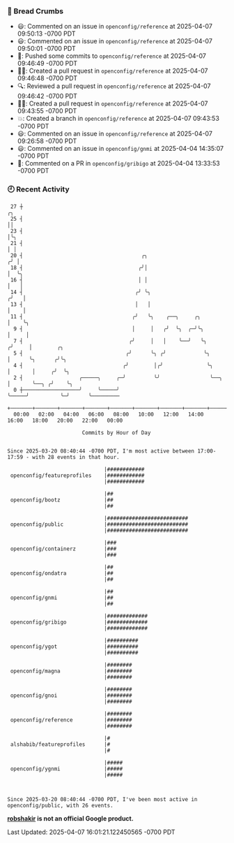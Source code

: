 ### 🍞 Bread Crumbs

 * 😃: Commented on an issue in `openconfig/reference` at 2025-04-07 09:50:13 -0700 PDT
 * 😃: Commented on an issue in `openconfig/reference` at 2025-04-07 09:50:01 -0700 PDT
 * 🚢: Pushed some commits to `openconfig/reference` at 2025-04-07 09:46:49 -0700 PDT
 * ✍🏼: Created a pull request in `openconfig/reference` at 2025-04-07 09:46:48 -0700 PDT
 * 🔍: Reviewed a pull request in  `openconfig/reference` at 2025-04-07 09:46:42 -0700 PDT
 * ✍🏼: Created a pull request in `openconfig/reference` at 2025-04-07 09:43:55 -0700 PDT
 * 💥: Created a branch in `openconfig/reference` at 2025-04-07 09:43:53 -0700 PDT
 * 😃: Commented on an issue in `openconfig/reference` at 2025-04-07 09:26:58 -0700 PDT
 * 😃: Commented on an issue in `openconfig/gnmi` at 2025-04-04 14:35:07 -0700 PDT
 * 💬: Commented on a PR in  `openconfig/gribigo` at 2025-04-04 13:33:53 -0700 PDT

### 🕘 Recent Activity
```
 27 ┼                                                                        ╭╮
 25 ┤                                                                        ││
 23 ┤                                                                        │╰╮
 21 ┤                                                                        │ │
 20 ┤                                      ╭╮                               ╭╯ │
 18 ┤                                     ╭╯│                               │  ╰╮
 16 ┤                                     │ │                               │   │
 14 ┤                                    ╭╯ ╰╮                             ╭╯   │
 13 ┤                                    │   │                             │    │
 11 ┤                                   ╭╯   ╰╮    ╭──╮     ╭╮             │    ╰╮
  9 ┤                                   │     │   ╭╯  ╰╮  ╭─╯╰╮            │     │
  7 ┤                                  ╭╯     │   │    ╰──╯   ╰╮          ╭╯     │        ╭╮
  5 ┤                                 ╭╯      ╰╮ ╭╯            ╰╮         │      ╰╮      ╭╯╰╮
  4 ┤                                ╭╯        │╭╯              ╰╮        │       │     ╭╯  ╰╮
  2 ┤                  ╭─────╮     ╭─╯         ╰╯                ╰──╮     │       ╰──╮ ╭╯    ╰╮
  0 ┼──────────────────╯     ╰─────╯                                ╰─────╯          ╰─╯      ╰─────────
    +───────+───────+───────+───────+───────+───────+───────+───────+───────+───────+───────+───────+────
  00:00   02:00   04:00   06:00   08:00   10:00   12:00   14:00   16:00   18:00   20:00   22:00   00:00   

						Commits by Hour of Day


Since 2025-03-20 08:40:44 -0700 PDT, I'm most active between 17:00-17:59 - with 28 events in that hour.

```



```
                               |############
 openconfig/featureprofiles    |############
                               |############

                               |##
 openconfig/bootz              |##
                               |##

                               |##########################
 openconfig/public             |##########################
                               |##########################

                               |###
 openconfig/containerz         |###
                               |###

                               |##
 openconfig/ondatra            |##
                               |##

                               |##
 openconfig/gnmi               |##
                               |##

                               |#############
 openconfig/gribigo            |#############
                               |#############

                               |##########
 openconfig/ygot               |##########
                               |##########

                               |########
 openconfig/magna              |########
                               |########

                               |########
 openconfig/gnoi               |########
                               |########

                               |########
 openconfig/reference          |########
                               |########

                               |#
 alshabib/featureprofiles      |#
                               |#

                               |#####
 openconfig/ygnmi              |#####
                               |#####



Since 2025-03-20 08:40:44 -0700 PDT, I've been most active in openconfig/public, with 26 events.

```
**[robshakir](mailto:robjs@google.com) is not an official Google product.**  


Last Updated: 2025-04-07 16:01:21.122450565 -0700 PDT
